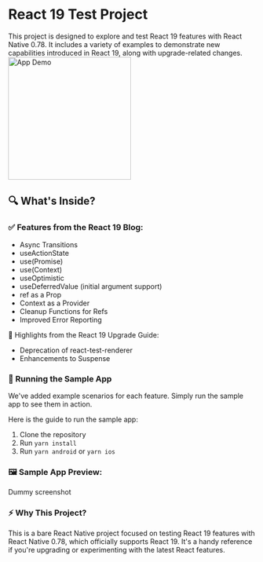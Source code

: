 # React 19 Test Project

This project is designed to explore and test React 19 features with React Native 0.78. It includes a variety of examples to demonstrate new capabilities introduced in React 19, along with upgrade-related changes.
<img src="assets/React19Testing.gif" width="250" alt="App Demo">
## 🔍 What's Inside?

### ✅ Features from the React 19 Blog:
- Async Transitions
- useActionState
- use(Promise)
- use(Context)
- useOptimistic
- useDeferredValue (initial argument support)
- ref as a Prop
- Context as a Provider
- Cleanup Functions for Refs
- Improved Error Reporting

🚀 Highlights from the React 19 Upgrade Guide:
- Deprecation of react-test-renderer
- Enhancements to Suspense

### 📱 Running the Sample App
We've added example scenarios for each feature. Simply run the sample app to see them in action.

Here is the guide to run the sample app:

1. Clone the repository
2. Run `yarn install`
3. Run `yarn android` or `yarn ios`

### 🖼️ Sample App Preview:

Dummy screenshot

### ⚡ Why This Project?
This is a bare React Native project focused on testing React 19 features with React Native 0.78, which officially supports React 19. It's a handy reference if you're upgrading or experimenting with the latest React features.